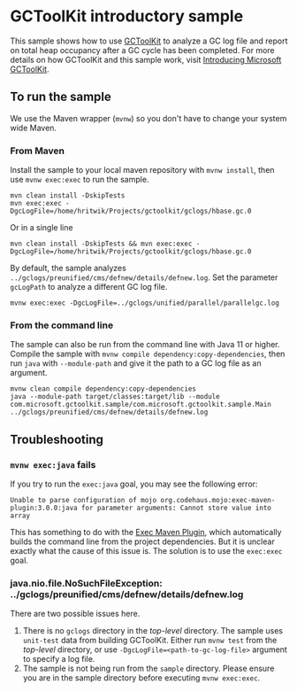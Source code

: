 # GCToolKit introductory sample

This sample shows how to use [GCToolKit](../README.md) to analyze a GC log file and report on total heap occupancy after
a GC cycle has been completed. For more details on how GCToolKit and this sample work,
visit [Introducing Microsoft GCToolKit](https://devblogs.microsoft.com/java/introducing-microsoft-gctoolkit/).

## To run the sample

We use the Maven wrapper (`mvnw`) so you don't have to change your system wide Maven.

### From Maven

Install the sample to your local maven repository with `mvnw install`, then use `mvnw exec:exec` to run the sample.

```shell
mvn clean install -DskipTests
mvn exec:exec -DgcLogFile=/home/hritwik/Projects/gctoolkit/gclogs/hbase.gc.0
```

Or in a single line

```shell
mvn clean install -DskipTests && mvn exec:exec -DgcLogFile=/home/hritwik/Projects/gctoolkit/gclogs/hbase.gc.0
```

By default, the sample analyzes `../gclogs/preunified/cms/defnew/details/defnew.log`. Set the parameter `gcLogPath` to
analyze a different GC log file.

```shell
mvnw exec:exec -DgcLogFile=../gclogs/unified/parallel/parallelgc.log
```

### From the command line

The sample can also be run from the command line with Java 11 or higher. Compile the sample
with `mvnw compile dependency:copy-dependencies`,
then run `java` with `--module-path` and give it the path to a GC log file as an argument.

```shell
mvnw clean compile dependency:copy-dependencies
java --module-path target/classes:target/lib --module com.microsoft.gctoolkit.sample/com.microsoft.gctoolkit.sample.Main ../gclogs/preunified/cms/defnew/details/defnew.log
```

## Troubleshooting

### `mvnw exec:java` fails

If you try to run the `exec:java` goal, you may see the following error:

`Unable to parse configuration of mojo org.codehaus.mojo:exec-maven-plugin:3.0.0:java for parameter arguments: Cannot store value into array`

This has something to do with the [Exec Maven Plugin](https://www.mojohaus.org/exec-maven-plugin/), which automatically
builds the command line from the project dependencies. But it is unclear exactly what the cause of this issue is. The
solution is to use the `exec:exec` goal.

### java.nio.file.NoSuchFileException: ../gclogs/preunified/cms/defnew/details/defnew.log

There are two possible issues here.

1. There is no `gclogs` directory in the _top-level_ directory. The sample uses `unit-test` data from building
   GCToolKit. Either run `mvnw test` from the _top-level_ directory, or use `-DgcLogFile=<path-to-gc-log-file>` argument
   to specify a log file.
1. The sample is not being run from the `sample` directory. Please ensure you are in the sample directory before
   executing `mvnw exec:exec`.
